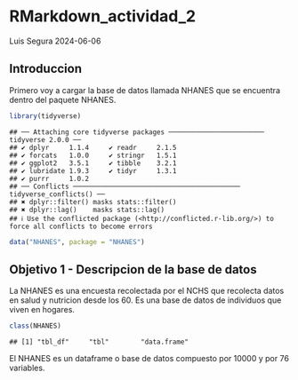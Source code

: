 RMarkdown_actividad_2
================
Luis Segura
2024-06-06

## Introduccion

Primero voy a cargar la base de datos llamada NHANES que se encuentra
dentro del paquete NHANES.

``` r
library(tidyverse)
```

    ## ── Attaching core tidyverse packages ──────────────────────── tidyverse 2.0.0 ──
    ## ✔ dplyr     1.1.4     ✔ readr     2.1.5
    ## ✔ forcats   1.0.0     ✔ stringr   1.5.1
    ## ✔ ggplot2   3.5.1     ✔ tibble    3.2.1
    ## ✔ lubridate 1.9.3     ✔ tidyr     1.3.1
    ## ✔ purrr     1.0.2     
    ## ── Conflicts ────────────────────────────────────────── tidyverse_conflicts() ──
    ## ✖ dplyr::filter() masks stats::filter()
    ## ✖ dplyr::lag()    masks stats::lag()
    ## ℹ Use the conflicted package (<http://conflicted.r-lib.org/>) to force all conflicts to become errors

``` r
data("NHANES", package = "NHANES")
```

## Objetivo 1 - Descripcion de la base de datos

La NHANES es una encuesta recolectada por el NCHS que recolecta datos en
salud y nutricion desde los 60. Es una base de datos de individuos que
viven en hogares.

``` r
class(NHANES)
```

    ## [1] "tbl_df"     "tbl"        "data.frame"

El NHANES es un dataframe o base de datos compuesto por 10000 y por 76
variables.
